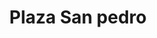 ---
title: "Plaza San pedro"
url: /ciudad-manuel-doblado/plaza-san-pedro/
shop: centro comercial
---